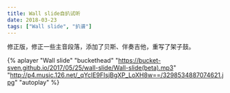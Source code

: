 ```yaml
---
title: Wall slide自扒试听
date: 2018-03-23
tags: ["Wall slide", "扒谱"]
---
```


修正版，修正一些主音段落，添加了贝斯、伴奏吉他，重写了架子鼓。

<!--more-->

{% aplayer "Wall slide" "buckethead" "https://bucket-sven.github.io/2017/05/25/wall-slide/Wall-slide(beta).mp3" "http://p4.music.126.net/_qYcIE9FIsjBgXP_LoXH8w==/3298534887074621.jpg" "autoplay" %}
